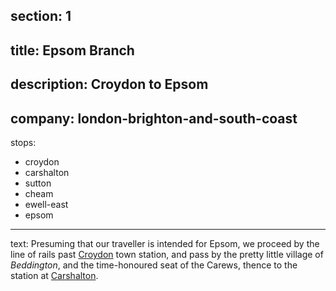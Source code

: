 ﻿section: 1
----
title: Epsom Branch
----
description: Croydon to Epsom
----
company: london-brighton-and-south-coast
----
stops:
- croydon
- carshalton
- sutton
- cheam
- ewell-east
- epsom
----
text: Presuming that our traveller is intended for Epsom, we proceed by the line of rails past [Croydon](/stations/croydon) town station, and pass by the pretty little village of *Beddington*, and the time-honoured seat of the Carews, thence to the station at [Carshalton](/stations/carshalton).
